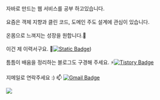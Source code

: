 
자바로 만드는 웹 서비스를 공부 하고있습니다.
<BR/><BR/>
요즘은 객체 지향과 클린 코드, 도메인 주도 설계에 관심이 있습니다.
<BR/><BR/>
온몸으로 느껴지는 성장을 원합니다.🌱
<BR/><BR/>
이건 제 이력서구요.
📑[![Static Badge](https://img.shields.io/badge/이력서)](https://www.notion.so/b24248ff593c4f249cb75f6d45e49ce4?pvs=4))
<BR/><BR/>
틈틈이 배움을 정리하는 블로그도 구경해 주세요.
⚡[![Tistory Badge](https://img.shields.io/badge/-Tistory-orange?style=flat-square)](http://ktae23.tistory.com/)
<BR/><BR/>
지메일로 연락주세요 :)
 📫  [![Gmail Badge](https://img.shields.io/badge/Gmail-EA4335?style=flat&logo=Gmail&logoColor=white)](mailto:pktpkt8917@gmail.com)

<img src="https://github-readme-stats.vercel.app/api?username=ktae23&theme=tokyonight&show_icons=true&hide=stars,issues" />

<!--
[![Solved.ac
프로필](http://mazassumnida.wtf/api/generate_badge?boj=ktae23)](https://solved.ac/ktae23)
-->
<!--
**ktae23/ktae23** is a ✨ _special_ ✨ repository because its `README.md` (this file) appears on your GitHub profile.

Here are some ideas to get you started:

- 🔭 I’m currently working on ...
- 🌱 I’m currently learning ...
- 👯 I’m looking to collaborate on ...
- 🤔 I’m looking for help with ...
- 💬 Ask me about ...
- 📫 How to reach me: ...
- 😄 Pronouns: ...
- ⚡ Fun fact: ...
-->

